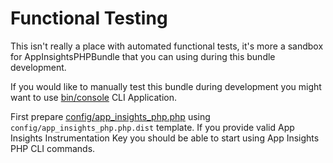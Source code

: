 # Functional Testing    

This isn't really a place with automated functional tests, it's more a sandbox for AppInsightsPHPBundle that 
you can using during this bundle development.

If you would like to manually test this bundle during development you might want to use [bin/console](bin/console)
CLI Application. 

First prepare [config/app_insights_php.php](config/app_insights_php.php.dist) using `config/app_insights_php.php.dist` template.
If you provide valid App Insights Instrumentation Key you should be able to start using App Insights PHP CLI commands.

